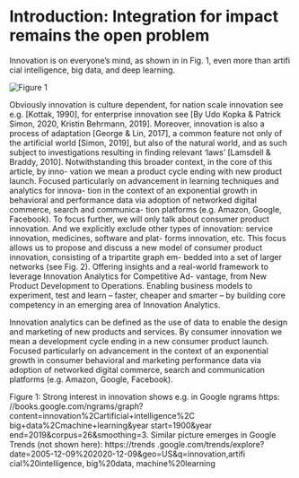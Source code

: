 # Introduction: Integration for impact remains the open problem


Innovation is on everyone’s mind, as shown in in Fig. 1, even more than artifi
cial intelligence, big data, and deep learning. 

![Figure 1](/ai-bigdata-innovation-ngram.png)

Obviously innovation is culture dependent, for nation scale innovation see e.g. [Kottak, 1990], for enterprise innovation see [By Udo Kopka & Patrick Simon, 2020, Kristin Behrmann, 2019].
Moreover, innovation is also a process of adaptation [George & Lin, 2017], a common feature not only of the artificial world [Simon, 2019], but also of the natural world, and as such subject to investigations resulting in finding relevant ‘laws’ [Lamsdell & Braddy, 2010].
Notwithstanding this broader context, in the core of this article, by inno- vation we mean a product cycle ending with new product launch. Focused particularly on advancement in learning techniques and analytics for innova- tion in the context of an exponential growth in behavioral and performance data via adoption of networked digital commerce, search and communica- tion platforms (e.g. Amazon, Google, Facebook). To focus further, we will only talk about consumer product innovation. And we explicitly exclude other types of innovation: service innovation, medicines, software and plat- forms innovation, etc. This focus allows us to propose and discuss a new model of consumer product innovation, consisting of a tripartite graph em- bedded into a set of larger networks (see Fig. 2). Offering insights and a real-world framework to leverage Innovation Analytics for Competitive Ad- vantage, from New Product Development to Operations. Enabling business models to experiment, test and learn – faster, cheaper and smarter – by building core competency in an emerging area of Innovation Analytics.

Innovation analytics can be defined as the use of data to enable the design and marketing of new products and services. By consumer innovation we mean a development cycle ending in a new consumer product launch. Focused particularly on advancement in the context of an exponential growth in consumer behavioral and marketing performance data via adoption of networked digital commerce, search and communication platforms (e.g. Amazon, Google, Facebook).

 Figure 1: Strong interest in innovation shows e.g. in Google ngrams https: //books.google.com/ngrams/graph?content=innovation\%2Cartificial+intelligence\%2C big+data\%2Cmachine+learning&year start=1900&year end=2019&corpus=26&smoothing=3. Similar picture emerges in Google Trends (not shown here): https://trends .google.com/trends/explore?date=2005-12-09\%202020-12-09&geo=US&q=innovation,artifi cial\%20intelligence, big\%20data, machine\%20learning

